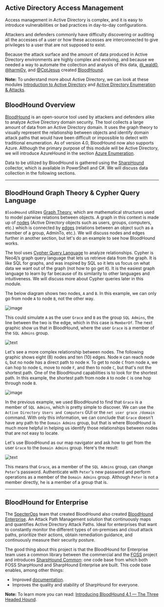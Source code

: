## Active Directory Access Management

Access management in Active Directory is complex, and it is easy to introduce vulnerabilities or bad practices in day-to-day configurations.

Attackers and defenders commonly have difficulty discovering or auditing all the accesses of a user or how these accesses are interconnected to give privileges to a user that are not supposed to exist.

Because the attack surface and the amount of data produced in Active Directory environments are highly complex and evolving, and because we needed a way to automate the collection and analysis of this data, [@_wald0](https://www.twitter.com/_wald0), [@harmj0y](https://twitter.com/harmj0y), and [@CptJesus](https://twitter.com/CptJesus) created [BloodHound](https://github.com/BloodHoundAD/BloodHound).

**Note:** To understand more about Active Directory, we can look at these modules [Introduction to Active Directory](https://academy.hackthebox.com/module/details/74) and [Active Directory Enumeration & Attacks](https://academy.hackthebox.com/module/details/143).

## BloodHound Overview

[BloodHound](https://github.com/BloodHoundAD/BloodHound) is an open-source tool used by attackers and defenders alike to analyze Active Directory domain security. The tool collects a large amount of data from an Active Directory domain. It uses the graph theory to visually represent the relationship between objects and identify domain attack paths that would have been difficult or impossible to detect with traditional enumeration. As of version 4.0, BloodHound now also supports Azure. Although the primary purpose of this module will be Active Directory, we will introduce AzureHound in the section [Azure Enumeration](https://academy.hackthebox.com/module/69/section/2070).

Data to be utilized by BloodHound is gathered using the [SharpHound](https://github.com/BloodHoundAD/BloodHound/tree/master/Collectors) collector, which is available in PowerShell and C#. We will discuss data collection in the following sections.

---

## BloodHound Graph Theory & Cypher Query Language

`BloodHound` utilizes [Graph Theory](https://en.wikipedia.org/wiki/Graph_theory), which are mathematical structures used to model pairwise relations between objects. A graph in this context is made up of [nodes](https://bloodhound.readthedocs.io/en/latest/data-analysis/nodes.html) (Active Directory objects such as users, groups, computers, etc.) which is connected by [edges](https://bloodhound.readthedocs.io/en/latest/data-analysis/edges.html) (relations between an object such as a member of a group, AdminTo, etc.). We will discuss nodes and edges further in another section, but let's do an example to see how BloodHound works.

The tool uses [Cypher Query Language](https://neo4j.com/docs/getting-started/current/cypher-intro/) to analyze relationships. Cypher is Neo4j’s graph query language that lets us retrieve data from the graph. It is like SQL for graphs, and was inspired by SQL so it lets us focus on what data we want out of the graph (not how to go get it). It is the easiest graph language to learn by far because of its similarity to other languages and intuitiveness. We will discuss more about Cypher queries later in this module.

The below diagram shows two nodes, `A` and `B`. In this example, we can only go from node `A` to node `B`, not the other way.

![image](https://academy.hackthebox.com/storage/modules/69/BH_nodes6.png)

This could simulate `A` as the user `Grace` and `B` as the group `SQL Admins`, the line between the two is the edge, which in this case is `MemberOf`. The next graphic show us that in BloodHound, where the user `Grace` is a member of the `SQL Admins` group.

![text](https://academy.hackthebox.com/storage/modules/69/grace_to_SQLAdmin.jpg)

Let's see a more complex relationship between nodes. The following graphic shows eight (8) nodes and ten (10) edges. Node `H` can reach node `G`, but no node has a direct path to node `H`. To get to node `C` from node `A`, we can hop to node `G`, move to node `F`, and then to node `C`, but that's not the shortest path. One of the BloodHound capabilities is to look for the shortest path. In this example, the shortest path from node `A` to node `C` is one hop through node `B`.

![image](https://academy.hackthebox.com/storage/modules/69/BH_node_edges6.png)

In the previous example, we used BloodHound to find that `Grace` is a member of `SQL Admins`, which is pretty simple to discover. We can use the `Active Directory Users and Computers` GUI or the `net user grace /domain` command. With only this information, we can conclude that `Grace` doesn't have any path to the `Domain Admins` group, but that is where BloodHound is much more helpful in helping us identify those relationships between nodes that are not easy to locate.

Let's use BloodHound as our map navigator and ask how to get from the user `Grace` to the `Domain Admins` group. Here's the result:

![text](https://academy.hackthebox.com/storage/modules/69/grace-to-da.jpg)

This means that `Grace`, as a member of the `SQL Admins` group, can change `Peter`'s password. Authenticate with `Peter`'s new password and perform operations as a member of the `Domain Admins` group. Although `Peter` is not a member directly, he is a member of a group that is.

---

## BloodHound for Enterprise

The [SpecterOps](https://specterops.io/) team that created BloodHound also created [BloodHound Enterprise](https://bloodhoundenterprise.io/). An Attack Path Management solution that continuously maps and quantifies Active Directory Attack Paths. Ideal for enterprises that want to constantly monitor the different types of on-premises and cloud attack paths, prioritize their actions, obtain remediation guidance, and continuously measure their security posture.

The good thing about this project is that the BloodHound for Enterprise team uses a common library between the commercial and the [FOSS](https://en.wikipedia.org/wiki/Free_and_open-source_software) project and introduces [SharpHound Common](https://github.com/BloodHoundAD/SharpHoundCommon): one code base from which both FOSS SharpHound and SharpHound Enterprise are built. This code base enables, among other things:

- Improved [documentation](https://bloodhoundad.github.io/SharpHoundCommon/index.html).
- Improves the quality and stability of SharpHound for everyone.

**Note:** To learn more you can read: [Introducing BloodHound 4.1 — The Three Headed Hound](https://posts.specterops.io/introducing-bloodhound-4-1-the-three-headed-hound-be3c4a808146).